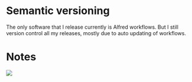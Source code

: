 # Semantic versioning
The only software that I release currently is Alfred workflows. But I still version control all my releases, mostly due to auto updating of workflows.

# Notes
![](https://i.imgur.com/shWrw8z.png)